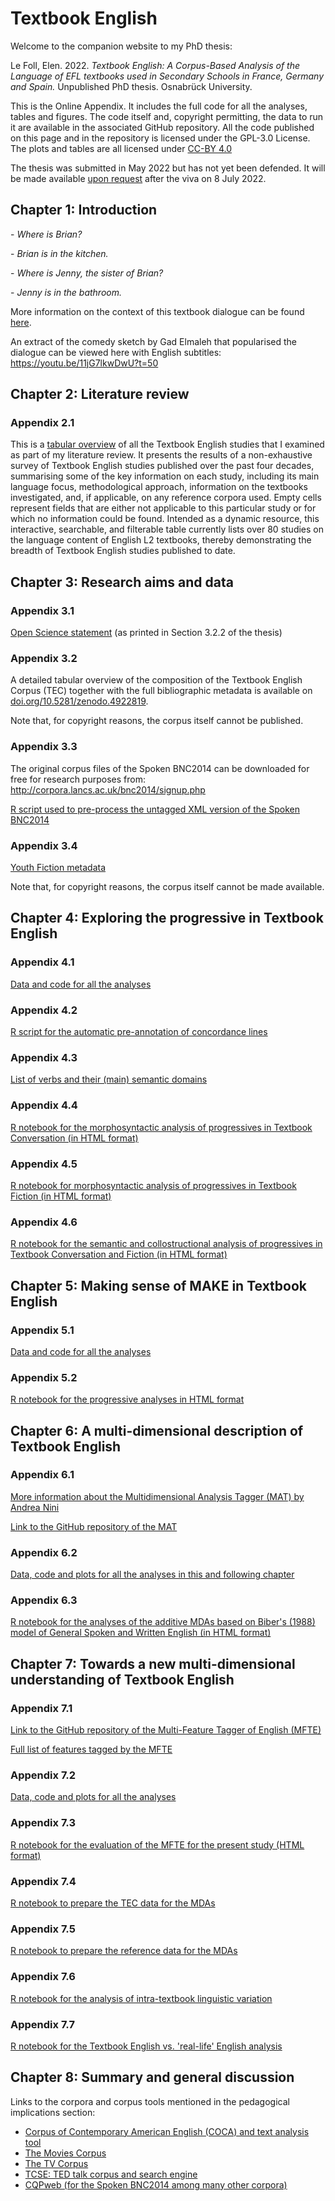 # Textbook English

Welcome to the companion website to my PhD thesis:

Le Foll, Elen. 2022. _Textbook English: A Corpus-Based Analysis of the Language of EFL textbooks used in Secondary Schools in France, Germany and Spain._ Unpublished PhD thesis. Osnabrück University.

This is the Online Appendix. It includes the full code for all the analyses, tables and figures. The code itself and, copyright permitting, the data to run it are available in the associated GitHub repository. All the code published on this page and in the repository is licensed under the GPL-3.0 License. The plots and tables are all licensed under <a href="https://creativecommons.org/licenses/by/4.0/" title="CC-BY 4.0" target="_blank" rel="noopener noreferrer">CC-BY 4.0</a>

The thesis was submitted in May 2022 but has not yet been defended. It will be made available <a href="https://elenlefoll.eu/#contact" target="_blank" rel="noopener noreferrer">upon request</a> after the viva on 8 July 2022.

## Chapter 1: Introduction

\- _Where is Brian?_

\- _Brian is in the kitchen._

\- _Where is Jenny, the sister of Brian?_

\- _Jenny is in the bathroom._

More information on the context of this textbook dialogue can be found <a href="https://fr.wikipedia.org/wiki/Where_is_Brian%3F" target="_blank" rel="noopener noreferrer">here</a>.

An extract of the comedy sketch by Gad Elmaleh that popularised the dialogue can be viewed here with English subtitles: <a href="https://youtu.be/11jG7lkwDwU?t=50" target="_blank" rel="noopener noreferrer">https://youtu.be/11jG7lkwDwU?t=50</a> 

## Chapter 2: Literature review

### Appendix 2.1 
This is a <a href="LitReviewTable.html" title="Literature review table" target="_blank" rel="noopener noreferrer">tabular overview</a> of all the Textbook English studies that I examined as part of my literature review. It presents the results of a non-exhaustive survey of Textbook English studies published over the past four decades, summarising some of the key information on each study, including its main language focus, methodological approach, information on the textbooks investigated, and, if applicable, on any reference corpora used. Empty cells represent fields that are either not applicable to this particular study or for which no information could be found. Intended as a dynamic resource, this interactive, searchable, and filterable table currently lists over 80 studies on the language content of English L2 textbooks, thereby demonstrating the breadth of Textbook English studies published to date.

## Chapter 3: Research aims and data

### Appendix 3.1
<a href="https://github.com/elenlefoll/TextbookEnglish/blob/main/3_Data/OpenScienceStatement.pdf" target="_blank" rel="noopener noreferrer">Open Science statement</a> (as printed in Section 3.2.2 of the thesis)

### Appendix 3.2
A detailed tabular overview of the composition of the Textbook English Corpus (TEC) together with the full bibliographic metadata is available on <a href="https://zenodo.org/record/4922819" target="_blank" rel="noopener noreferrer">doi.org/10.5281/zenodo.4922819</a>.

Note that, for copyright reasons, the corpus itself cannot be published.

### Appendix 3.3
The original corpus files of the Spoken BNC2014 can be downloaded for free for research purposes from: <a href="http://corpora.lancs.ac.uk/bnc2014/signup.php" target="_blank" rel="noopener noreferrer">http://corpora.lancs.ac.uk/bnc2014/signup.php</a>

<a href="https://github.com/elenlefoll/TextbookEnglish/blob/main/3_Data/BNCspoken_nomark-up_JackJill.R" target="_blank" rel="noopener noreferrer">R script used to pre-process the untagged XML version of the Spoken BNC2014</a>

### Appendix 3.4
<a href="https://github.com/elenlefoll/TextbookEnglish/blob/main/3_Data/3_Youth_Fiction_Index.csv" target="_blank" rel="noopener noreferrer">Youth Fiction metadata
</a>

Note that, for copyright reasons, the corpus itself cannot be made available.

## Chapter 4: Exploring the progressive in Textbook English

### Appendix 4.1
<a href="https://github.com/elenlefoll/TextbookEnglish/tree/main/4_Progressives" target="_blank" rel="noopener noreferrer">Data and code for all the analyses</a>

### Appendix 4.2
<a href="https://github.com/elenlefoll/TextbookEnglish/blob/main/4_Progressives/4_Pre-Annotation_Progressives.Rmd" target="_blank" rel="noopener noreferrer">R script for the automatic pre-annotation of concordance lines</a>

### Appendix 4.3
<a href="https://github.com/elenlefoll/TextbookEnglish/blob/main/4_Progressives/4_prog_semantics_full.csv" target="_blank" rel="noopener noreferrer">List of verbs and their (main) semantic domains</a>

### Appendix 4.4
<a href="4_Prog_Conversation_Morphosyntactic_Analysis.html" title="Progressives in Textbook Conversation" target="_blank" rel="noopener noreferrer">R notebook for the morphosyntactic analysis of progressives in Textbook Conversation (in HTML format)</a>

### Appendix 4.5
<a href="4_Prog_Fiction_Morphosyntactic_Analysis.html" title="Progressives in Textbook Fiction" target="_blank" rel="noopener noreferrer">R notebook for morphosyntactic analysis of progressives in Textbook Fiction (in HTML format)</a>

### Appendix 4.6
<a href="4_Prog_Semantic_Collostructional_Analysis.html" title="Semantic and collostructional analyses" target="_blank" rel="noopener noreferrer">R notebook for the semantic and collostructional analysis of progressives in Textbook Conversation and Fiction (in HTML format)</a>

## Chapter 5: Making sense of MAKE in Textbook English

### Appendix 5.1
<a href="https://github.com/elenlefoll/TextbookEnglish/tree/main/5_MAKE" target="_blank" rel="noopener noreferrer">Data and code for all the analyses</a>

### Appendix 5.2
<a href="5_MAKE_Data_analysis.html" target="_blank" rel="noopener noreferrer">R notebook for the progressive analyses in HTML format</a>

## Chapter 6: A multi-dimensional description of Textbook English

### Appendix 6.1

<a href="https://sites.google.com/site/multidimensionaltagger" target="_blank" rel="noopener noreferrer">More information about the Multidimensional Analysis Tagger (MAT) by Andrea Nini</a>

<a href="https://github.com/andreanini/multidimensionalanalysistagger" target="_blank" rel="noopener noreferrer">Link to the GitHub repository of the MAT</a>

### Appendix 6.2
<a href="https://github.com/elenlefoll/TextbookEnglish/tree/main/6_MDAs" target="_blank" rel="noopener noreferrer">Data, code and plots for all the analyses in this and following chapter</a>

### Appendix 6.3
<a href="6_AdditiveMDA_code.html" target="_blank" rel="noopener noreferrer">R notebook for the analyses of the additive MDAs based on Biber's (1988) model of General Spoken and Written English (in HTML format)</a>

## Chapter 7: Towards a new multi-dimensional understanding of Textbook English

### Appendix 7.1
<a href="https://github.com/elenlefoll/MultiFeatureTaggerEnglish" target="_blank" rel="noopener noreferrer">Link to the GitHub repository of the Multi-Feature Tagger of English (MFTE)</a>

<a href="https://github.com/elenlefoll/MultiFeatureTaggerEnglish/blob/main/tables/ListFullMDAFeatures_3.1.pdf" target="_blank" rel="noopener noreferrer">Full list of features tagged by the MFTE</a>

### Appendix 7.2
<a href="https://github.com/elenlefoll/TextbookEnglish/tree/main/6_MDAs" target="_blank" rel="noopener noreferrer">Data, code and plots for all the analyses</a>

### Appendix 7.3
<a href="7_TaggerEvaluation.html" target="_blank" rel="noopener noreferrer">R notebook for the evaluation of the MFTE for the present study (HTML format)</a>

### Appendix 7.4
<a href="7_TEC_data_prep.html" target="_blank" rel="">R notebook to prepare the TEC data for the MDAs</a>

### Appendix 7.5
<a href="7_Ref_data_prep.html" target="_blank" rel="">R notebook to prepare the reference data for the MDAs</a>

### Appendix 7.6
<a href="7_MD_Model_Intra-textbook_Variation.html" target="_blank" rel="noopener noreferrer">R notebook for the analysis of intra-textbook linguistic variation</a>

### Appendix 7.7
<a href="7_MD_Model_TextbookEnglish.html" target="_blank" rel="noopener noreferrer">R notebook for the Textbook English vs. 'real-life' English analysis</a>

## Chapter 8: Summary and general discussion

Links to the corpora and corpus tools mentioned in the pedagogical implications section:
- <a href="https://www.english-corpora.org/coca/" target="_blank" rel="noopener noreferrer">Corpus of Contemporary American English (COCA) and text analysis tool</a>
- <a href="https://www.english-corpora.org/movies/" target="_blank" rel="noopener noreferrer">The Movies Corpus</a>
- <a href="https://www.english-corpora.org/TV/" target="_blank" rel="noopener noreferrer">The TV Corpus</a>
- <a href="https://yohasebe.com/tcse/" target="_blank" rel="noopener noreferrer">TCSE: TED talk corpus and search engine</a>
- <a href="https://cqpweb.lancs.ac.uk/" target="_blank" rel="noopener noreferrer">CQPweb (for the Spoken BNC2014 among many other corpora)</a>
